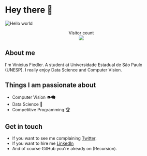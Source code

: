 # Hey there :wave:

<img src="https://raw.githubusercontent.com/sagar-viradiya/viniFiedler/master/resources/banner.png" alt="Hello world">

<p align="center"> 
  Visitor count<br>
  <img src="https://profile-counter.glitch.me/viniFiedler/count.svg" />
</p>

## About me

I'm Vinicius Fiedler. A student at Universidade Estadual de São Paulo (UNESP). I really enjoy Data Science and Computer Vision.


## Things I am passionate about

- Computer Vision :eye_speech_bubble:	
- Data Science :1234:
- Competitive Programming :trophy:

## Get in touch 

- If you want to see me complaining [Twitter](https://twitter.com/viniFiedler).
- If you want to hire me [LinkedIn](https://www.linkedin.com/in/vinicius-fiedler/)
- And of course GitHub you're already on (Recursion).

